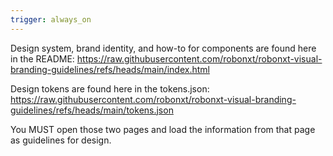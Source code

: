 ```yaml
---
trigger: always_on
---
```


Design system, brand identity, and how-to for components are found here in the README: https://raw.githubusercontent.com/robonxt/robonxt-visual-branding-guidelines/refs/heads/main/index.html

Design tokens are found here in the tokens.json: https://raw.githubusercontent.com/robonxt/robonxt-visual-branding-guidelines/refs/heads/main/tokens.json

You MUST open those two pages and load the information from that page as guidelines for design.